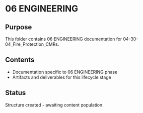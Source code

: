 # 06 ENGINEERING

## Purpose
This folder contains 06 ENGINEERING documentation for 04-30-04_Fire_Protection_CMRs.

## Contents
- Documentation specific to 06 ENGINEERING phase
- Artifacts and deliverables for this lifecycle stage

## Status
Structure created - awaiting content population.
